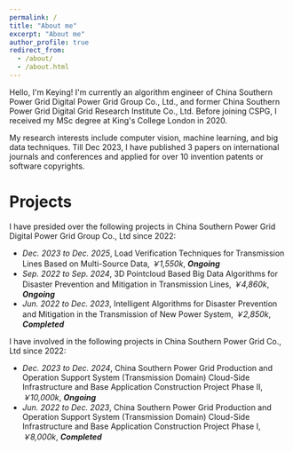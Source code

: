 ```yaml
---
permalink: /
title: "About me"
excerpt: "About me"
author_profile: true
redirect_from: 
  - /about/
  - /about.html
---
```


Hello, I'm Keying! I'm currently an algorithm engineer of China Southern Power Grid Digital Power Grid Group Co., Ltd., and former China Southern Power Grid Digital Grid Research Institute Co., Ltd. Before joining CSPG, I received my MSc degree at King's College London in 2020.

My research interests include computer vision, machine learning, and big data techniques. Till Dec 2023, I have published 3 papers on international journals and conferences and applied for over 10 invention patents or software copyrights.

Projects
======
I have presided over the following projects in China Southern Power Grid Digital Power Grid Group Co., Ltd since 2022:
* *Dec. 2023 to Dec. 2025*, Load Verification Techniques for Transmission Lines Based on Multi-Source Data, *￥1,550k*, ***Ongoing***
* *Sep. 2022 to Sep. 2024*, 3D Pointcloud Based Big Data Algorithms for Disaster Prevention and Mitigation in Transmission Lines, *￥4,860k*, ***Ongoing***
* *Jun. 2022 to Dec. 2023*, Intelligent Algorithms for Disaster Prevention and Mitigation in the Transmission of New Power System, *￥2,850k*, ***Completed***

I have involved in the following projects in China Southern Power Grid Co., Ltd since 2022:
* *Dec. 2023 to Dec. 2024*, China Southern Power Grid Production and Operation Support System (Transmission Domain) Cloud-Side Infrastructure and Base Application Construction Project Phase II, *￥10,000k*, ***Ongoing***
* *Jun. 2022 to Dec. 2023*, China Southern Power Grid Production and Operation Support System (Transmission Domain) Cloud-Side Infrastructure and Base Application Construction Project Phase I, *￥8,000k*, ***Completed***


